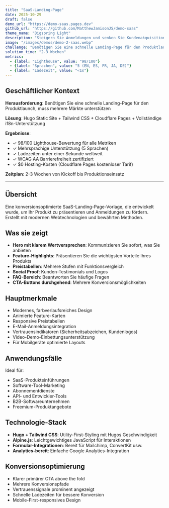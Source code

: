 ```yaml
---
title: "SaaS-Landing-Page"
date: 2025-10-29
draft: false
demo_url: "https://demo-saas.pages.dev"
github_url: "https://github.com/MatthewJamisonJS/demo-saas"
theme_name: "Bigspring Light"
description: "Steigern Sie Anmeldungen und senken Sie Kundenakquisitionskosten mit konversionsoptimiertem Design. Klare Wertversprechen, überzeugende Preisgestaltung und vertrauensbildende Elemente verwandeln Besucher in zahlende Kunden—schnell, professionell und für globale Skalierung konzipiert."
image: "/images/demos/demo-2-saas.webp"
challenge: "Benötigen Sie eine schnelle Landing-Page für den Produktlaunch, muss mehrere Märkte unterstützen"
solution_time: "2-3 Wochen"
metrics:
  - {label: "Lighthouse", value: "98/100"}
  - {label: "Sprachen", value: "5 (EN, ES, FR, JA, DE)"}
  - {label: "Ladezeit", value: "<1s"}
---
```


## Geschäftlicher Kontext

**Herausforderung**: Benötigen Sie eine schnelle Landing-Page für den Produktlaunch, muss mehrere Märkte unterstützen

**Lösung**: Hugo Static Site + Tailwind CSS + Cloudflare Pages + Vollständige i18n-Unterstützung

**Ergebnisse**:
- ✓ 98/100 Lighthouse-Bewertung für alle Metriken
- ✓ Mehrsprachige Unterstützung (5 Sprachen)
- ✓ Ladezeiten unter einer Sekunde weltweit
- ✓ WCAG AA Barrierefreiheit zertifiziert
- ✓ $0 Hosting-Kosten (Cloudflare Pages kostenloser Tarif)

**Zeitplan**: 2-3 Wochen von Kickoff bis Produktionseinsatz

---

## Übersicht

Eine konversionsoptimierte SaaS-Landing-Page-Vorlage, die entwickelt wurde, um Ihr Produkt zu präsentieren und Anmeldungen zu fördern. Erstellt mit modernen Webtechnologien und bewährten Methoden.

## Was sie zeigt

- **Hero mit klarem Wertversprechen**: Kommunizieren Sie sofort, was Sie anbieten
- **Feature-Highlights**: Präsentieren Sie die wichtigsten Vorteile Ihres Produkts
- **Preistabellen**: Mehrere Stufen mit Funktionsvergleich
- **Social Proof**: Kunden-Testimonials und Logos
- **FAQ-Bereich**: Beantworten Sie häufige Fragen
- **CTA-Buttons durchgehend**: Mehrere Konversionsmöglichkeiten

## Hauptmerkmale

- Modernes, farbverlaufsreiches Design
- Animierte Feature-Karten
- Responsive Preistabellen
- E-Mail-Anmeldungsintegration
- Vertrauensindikatoren (Sicherheitsabzeichen, Kundenlogos)
- Video-Demo-Einbettungsunterstützung
- Für Mobilgeräte optimierte Layouts

## Anwendungsfälle

Ideal für:
- SaaS-Produkteinführungen
- Software-Tool-Marketing
- Abonnementdienste
- API- und Entwickler-Tools
- B2B-Softwareunternehmen
- Freemium-Produktangebote

## Technologie-Stack

- **Hugo + Tailwind CSS**: Utility-First-Styling mit Hugos Geschwindigkeit
- **Alpine.js**: Leichtgewichtiges JavaScript für Interaktionen
- **Formular-Integrationen**: Bereit für Mailchimp, ConvertKit usw.
- **Analytics-bereit**: Einfache Google Analytics-Integration

## Konversionsoptimierung

- Klarer primärer CTA above the fold
- Mehrere Konversionspfade
- Vertrauenssignale prominent angezeigt
- Schnelle Ladezeiten für bessere Konversion
- Mobile-First-responsives Design
